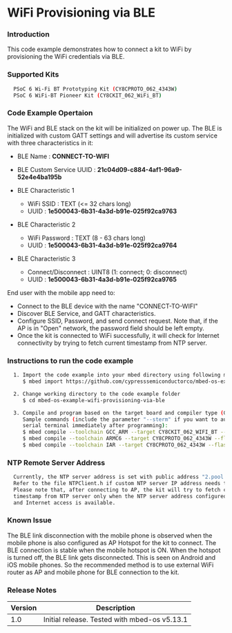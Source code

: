 # WiFi Provisioning via BLE

### Introduction
  This code example demonstrates how to connect a kit to WiFi by
  provisioning the WiFi credentials via BLE.

### Supported Kits
```bash
  PSoC 6 Wi-Fi BT Prototyping Kit (CY8CPROTO_062_4343W)
  PSoC 6 WiFi-BT Pioneer Kit (CY8CKIT_062_WiFi_BT)
```

### Code Example Opertaion

  The WiFi and BLE stack on the kit will be initialized on power up.
  The BLE is initialized with custom GATT settings and will advertise its
  custom service with three characteristics in it:

  - BLE Name                : <b>CONNECT-TO-WIFI</b>
  - BLE Custom Service UUID : <b>21c04d09-c884-4af1-96a9-52e4e4ba195b</b>

  - BLE Characteristic 1
    - WiFi SSID             : TEXT (<= 32 chars long)
    - UUID                  : <b>1e500043-6b31-4a3d-b91e-025f92ca9763</b>
  - BLE Characteristic 2
    - WiFi Password         : TEXT (8 - 63 chars long)
    - UUID                  : <b>1e500043-6b31-4a3d-b91e-025f92ca9764</b>
  - BLE Characteristic 3
    - Connect/Disconnect    : UINT8 (1: connect; 0: disconnect)
    - UUID                  : <b>1e500043-6b31-4a3d-b91e-025f92ca9765</b>

  End user with the mobile app need to:

  - Connect to the BLE device with the name "CONNECT-TO-WIFI"
  - Discover BLE Service, and GATT characteristics.
  - Configure SSID, Password, and send connect request. Note that, if the AP
    is in "Open" network, the password field should be left empty.
  - Once the kit is connected to WiFi successfully, it will check for Internet
    connectivity by trying to fetch current timestamp from NTP server.

### Instructions to run the code example
```bash
  1. Import the code example into your mbed directory using following mbed command.
     $ mbed import https://github.com/cypresssemiconductorco/mbed-os-example-wifi-provisioning-via-ble

  2. Change working directory to the code example folder
     $ cd mbed-os-example-wifi-provisioning-via-ble

  3. Compile and program based on the target board and compiler type (GCC_ARM/IAR/ARMC6).
     Sample commands (include the parameter "--sterm" if you want to automatically open the
     serial terminal immediately after programming):
     $ mbed compile --toolchain GCC_ARM --target CY8CKIT_062_WIFI_BT --flash --sterm
     $ mbed compile --toolchain ARMC6 --target CY8CPROTO_062_4343W --flash --sterm
     $ mbed compile --toolchain IAR --target CY8CPROTO_062_4343W --flash --sterm
```
### NTP Remote Server Address
```bash
  Currently, the NTP server address is set with public address "2.pool.ntp.org".
  Refer to the file NTPClient.h if custom NTP server IP address needs to be set.
  Please note that, after connecting to AP, the kit will try to fetch current
  timestamp from NTP server only when the NTP server address configured is valid
  and Internet access is available.
```
### Known Issue
  The BLE link disconnection with the mobile phone is observed when the mobile
  phone is also configured as AP Hotspot for the kit to connect. The BLE connection
  is stable when the mobile hotspot is ON. When the hotspot is turned off, the BLE link
  gets disconnected. This is seen on Android and iOS mobile phones. So the recommended
  method is to use external WiFi router as AP and mobile phone for BLE connection to the
  kit.

### Release Notes
| **Version**  |                      **Description**             |
| ------------ | ------------------------------------------------
| 1.0          | Initial release. Tested with mbed-os v5.13.1     |

